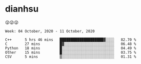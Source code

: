 
# dianhsu

:stuck_out_tongue_winking_eye::stuck_out_tongue_winking_eye::stuck_out_tongue_winking_eye:

<!--START_SECTION:waka-->
```text
Week: 04 October, 2020 - 11 October, 2020

C++      5 hrs 46 mins   ████████████████████▓░░░░   82.70 % 
C        27 mins         █▓░░░░░░░░░░░░░░░░░░░░░░░   06.48 % 
Python   18 mins         █░░░░░░░░░░░░░░░░░░░░░░░░   04.49 % 
Other    15 mins         █░░░░░░░░░░░░░░░░░░░░░░░░   03.75 % 
CSV      5 mins          ▒░░░░░░░░░░░░░░░░░░░░░░░░   01.31 % 
```
<!--END_SECTION:waka-->
